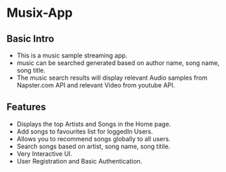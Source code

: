 # Musix-App

## Basic Intro

- This is a music sample streaming app. 
- music can be searched generated based on author name, song name, song title.
- The music search results will display relevant Audio samples from Napster.com API and relevant Video from youtube API.  

## Features
- Displays the top Artists and Songs in the Home page.
- Add songs to favourites list for loggedIn Users.
- Allows you to recommend songs globally to all users.
- Search songs based on artist, song name, song titile.
- Very Interactive UI.
- User Registration and Basic Authentication.
